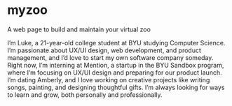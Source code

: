 # myzoo
A web page to build and maintain your virtual zoo

I’m Luke, a 21-year-old college student at BYU studying Computer Science. I’m passionate about UX/UI design, web development, and product management, and I’d love to start my own software company someday. Right now, I’m interning at Mention, a startup in the BYU Sandbox program, where I’m focusing on UX/UI design and preparing for our product launch. I’m dating Amberly, and I love working on creative projects like writing songs, painting, and designing thoughtful gifts. I’m always looking for ways to learn and grow, both personally and professionally.
